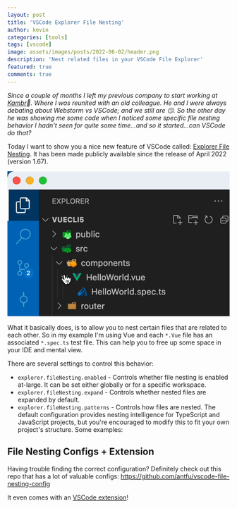 ```yaml
---
layout: post
title: 'VSCode Explorer File Nesting'
author: kevin
categories: [tools]
tags: [vscode]
image: assets/images/posts/2022-06-02/header.png
description: 'Nest related files in your VSCode File Explorer'
featured: true
comments: true
---
```


*Since a couple of months I left my previous company to start working at [Kambr](https://www.kambr.com/)🛫. Where I was reunited with an old colleague. He and I were always debating about Webstorm vs VSCode; and we still are 😏. So the other day he was showing me some code when I noticed some specific file nesting behavior I hadn't seen for quite some time...and so it started...can VSCode do that?*

Today I want to show you a nice new feature of VSCode called: [Explorer File Nesting](https://code.visualstudio.com/updates/v1_67#_explorer-file-nesting).
It has been made publicly available since the release of April 2022 (version 1.67).  

![img](/assets/images/posts/2022-06-02/nesting.gif)


What it basically does, is to allow you to nest certain files that are related to each other. So in my example I'm using Vue and each `*.Vue` file has an associated `*.spec.ts` test file. This can help you to free up some space in your IDE and mental view. 

There are several settings to control this behavior:

- `explorer.fileNesting.enabled` - Controls whether file nesting is enabled at-large. It can be set either globally or for a specific workspace.
- `explorer.fileNesting.expand` - Controls whether nested files are expanded by default.
- `explorer.fileNesting.patterns` - Controls how files are nested. The default configuration provides nesting intelligence for TypeScript and JavaScript projects, but you're encouraged to modify this to fit your own project's structure. Some examples:

## File Nesting Configs + Extension
Having trouble finding the correct configuration? Definitely check out this repo that has a lot of valuable configs: 
<https://github.com/antfu/vscode-file-nesting-config>

It even comes with an [VSCode extension](https://marketplace.visualstudio.com/items?itemName=antfu.file-nesting)!


